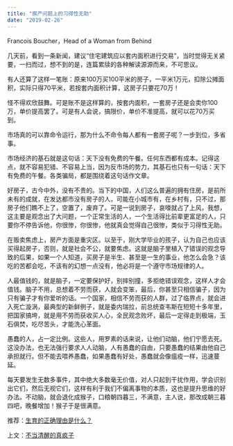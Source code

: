 ```yaml
---
title: "房产问题上的习得性无助"
date: "2019-02-26"
---
```


Francois Boucher，Head of a Woman from Behind

几天前，看到一条新闻，建议“住宅建筑应以套内面积进行交易”，当时觉得无关紧要，一扫而过，想不到的是，连篇累牍的各种解读源源而来，不可思议。

有人还算了这样一笔账：原来100万买100平米的房子，一平米1万元，扣除公摊面积，实际只得70平米，若按套内面积计算，这房子只要花70万！

怪不得欢欣鼓舞。可是账不是这样算的，按套内面积，一套房子还是会卖你100万，单价提高罢了。可是有人会说，搞限价，单价不准提高，就可以花70万买到。

市场真的可以靠命令运行，那为什么不命令每人都有一套房子呢？一步到位，多省事。

市场经济的基石就是这句话：天下没有免费的午餐。任何东西都有成本。记得这点，就不容易犯错、不容易上当，因为反市场的势力，其基石也只有一句话：天下有免费的午餐。各类骗局，都是围绕着这句话作文章。

好房子，古今中外，没有不贵的。当下的中国，人们这么普遍的拥有住房，是前所未有的成就，在发达都市没有房子的人，可能在小城市有，在乡村有，只不过，那房子他们瞧不上了，空置了，废弃了。可是一说到房子，哀嚎就占了上风，我想，这主要是观念出了大问题，一个正常生活的人，一个生活得比前辈更富足的人，只要你不停告诉他，你很惨，你很惨，他就真会觉得自己很惨，类似于习得性无助。

在贩卖焦虑上，房产方面是重灾区。以至于，刚大学毕业的孩子，认为自己也应该买得起房子，否则，就是社会不公，就要焦虑。这就是脑子里植入了错误的观念导致的后果，如果一个人知道，买房子是半生、甚至是一生的事业，他怎么会急？该吃的苦都会吃，不该有的幻想一点没有，他必将是一个遵守市场规律的人。

人最值钱的，就是脑子，一定要保护好，别摔别撞，多拒绝错误观念，这样人才会值钱。脑子不用，总想着不劳而获，人就会变笨，最后，你甚至只相信骗子，因为只有骗子才有你爱听的话。一个国家，相信不劳而获的人群，过了临界点，就会进入死亡漩涡，最典型的新鲜例子，就是委内瑞拉，前总统查韦斯在短短十多年里，把国家搞垮，就是用不劳而获收买人心，全民观念败坏，最后一定得走到极端，玉石俱焚，吃尽苦头，才能洗心革面。

愚蠢的人，占一定比例。这些人，用罗素的话来说，让他们动脑，他们宁愿去死。这没办法，也无法强行要求人人动脑，人有愚蠢的自由，只要愚蠢的结果由他自己承担就行。但不能去喂养愚蠢，如果愚蠢有好处，愚蠢就会像瘟疫一样，迅速蔓延。

每天要发生无数多事件，其中绝大多数毫无价值，对人只起到干扰作用，学会识别出它们，然后无视它们，这样有利于我们不偏离事物的本质，这也是提升思维的好办法。不动脑，就会退化成猴子，口粮朝四暮三，不满意，主人说，那改成朝三暮四吧，晚餐增加！猴子于是很满意。

推荐：[生育的正确理由是什么？](http://mp.weixin.qq.com/s?__biz=MjM5NDU0Mjk2MQ==&mid=2651625834&idx=1&sn=a9e23815803474bd1c842ce97914e89f&chksm=bd7e1d748a099462d8edd5e97d3fe2e9d8f062dbdcd1c6642081198021b7751b90fe931c3b62&scene=21#wechat_redirect)

上文：[不当清醒的真疯子](http://mp.weixin.qq.com/s?__biz=MjM5NDU0Mjk2MQ==&mid=2651632679&idx=1&sn=6c762ca6dede4f1503b0b97d0395f81e&chksm=bd7e30398a09b92f375d9084998e564f4b9b287c7d40ef9151c03cac36145f4202dc431541d4&scene=21#wechat_redirect)
